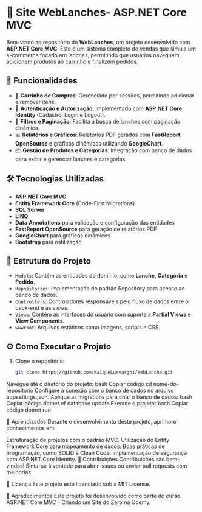 # 🍔 Site WebLanches- ASP.NET Core MVC  

Bem-vindo ao repositório do **WebLanches**, um projeto desenvolvido com **ASP.NET Core MVC**. Este é um sistema completo de vendas que simula um e-commerce focado em lanches, permitindo que usuários naveguem, adicionem produtos ao carrinho e finalizem pedidos.  

## 🚀 Funcionalidades  
- 🛒 **Carrinho de Compras**: Gerenciado por sessões, permitindo adicionar e remover itens.  
- 🔐 **Autenticação e Autorização**: Implementado com **ASP.NET Core Identity** (Cadastro, Login e Logout).  
- 🔎 **Filtros e Paginação**: Facilita a busca de lanches com paginação dinâmica.  
- 📊 **Relatórios e Gráficos**: Relatórios PDF gerados com **FastReport OpenSource** e gráficos dinâmicos utilizando **GoogleChart**.  
- 📦 **Gestão de Produtos e Categorias**: Integração com banco de dados para exibir e gerenciar lanches e categorias.  

## 🛠️ Tecnologias Utilizadas  
- **ASP.NET Core MVC**  
- **Entity Framework Core** (Code-First Migrations)  
- **SQL Server**  
- **LINQ**  
- **Data Annotations** para validação e configuração das entidades  
- **FastReport OpenSource** para geração de relatórios PDF  
- **GoogleChart** para gráficos dinâmicos  
- **Bootstrap** para estilização  

## 📂 Estrutura do Projeto  
- `Models`: Contém as entidades do domínio, como **Lanche**, **Categoria** e **Pedido**.  
- `Repositories`: Implementação do padrão Repository para acesso ao banco de dados.  
- `Controllers`: Controladores responsáveis pelo fluxo de dados entre o back-end e as views.  
- `Views`: Contém as interfaces do usuário com suporte a **Partial Views** e **View Components**.  
- `wwwroot`: Arquivos estáticos como imagens, scripts e CSS.  

## ⚙️ Como Executar o Projeto  
1. Clone o repositório:  
   ```bash
   git clone https://github.com/KaiqueLusvarghi/WebLanche.git
Navegue até o diretório do projeto:
bash
Copiar código
cd nome-do-repositorio
Configure a conexão com o banco de dados no arquivo appsettings.json.
Aplique as migrations para criar o banco de dados:
bash
Copiar código
dotnet ef database update
Execute o projeto:
bash
Copiar código
dotnet run

📖 Aprendizados
Durante o desenvolvimento deste projeto, aprimorei conhecimentos em:

Estruturação de projetos com o padrão MVC.
Utilização do Entity Framework Core para mapeamento de dados.
Boas práticas de programação, como SOLID e Clean Code.
Implementação de segurança com ASP.NET Core Identity.
🤝 Contribuições
Contribuições são bem-vindas! Sinta-se à vontade para abrir issues ou enviar pull requests com melhorias.

📜 Licença
Este projeto está licenciado sob a MIT License.

🌟 Agradecimentos
Este projeto foi desenvolvido como parte do curso ASP.NET Core MVC - Criando um Site do Zero na Udemy.







